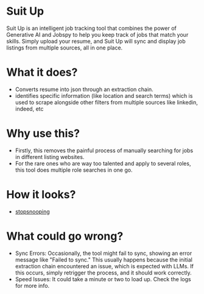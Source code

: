 # Suit Up
Suit Up is an intelligent job tracking tool that combines the power of Generative AI and Jobspy to help you keep track of jobs that match your skills. Simply upload your resume, and Suit Up will sync and display job listings from multiple sources, all in one place.

# What it does?

- Converts resume into json through an extraction chain.
- identifies specific information (like location and search terms) which is used to scrape alongside other filters from multiple sources like linkedin, indeed, etc

# Why use this?
- Firstly, this removes the painful process of manually searching for jobs in different listing websites.
- For the rare ones who are way too talented and apply to several roles, this tool does multiple role searches in one go.

# How it looks?
- [stopsnooping](https://www.youtube.com/watch?v=your-video-id)

# What could go wrong?
- Sync Errors: Occasionally, the tool might fail to sync, showing an error message like "Failed to sync." This usually happens because the initial extraction chain encountered an issue, which is expected with LLMs. If this occurs, simply retrigger the process, and it should work correctly.
- Speed Issues: It could take a minute or two to load up. Check the logs for more info.